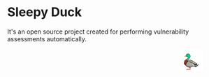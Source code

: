# Sleepy Duck

It's an open source project created for performing vulnerability assessments automatically. 

<marquee behavior="slide" direction="left"><img src="logo.png"></marquee>

